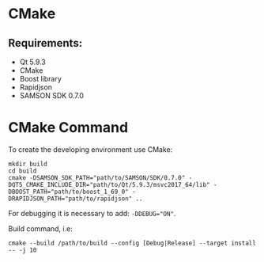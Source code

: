 # CMake

## Requirements:

- Qt 5.9.3
- CMake
- Boost library
- Rapidjson
- SAMSON SDK 0.7.0

# CMake Command

To create the developing environment use CMake:

```
mkdir build
cd build
cmake -DSAMSON_SDK_PATH="path/to/SAMSON/SDK/0.7.0" -DQT5_CMAKE_INCLUDE_DIR="path/to/Qt/5.9.3/msvc2017_64/lib" -DBOOST_PATH="path/to/boost_1_69_0" -DRAPIDJSON_PATH="path/to/rapidjson" ..
```
For debugging it is necessary to add: `-DDEBUG="ON"`.

Build command, i.e:

```
cmake --build /path/to/build --config [Debug|Release] --target install -- -j 10
```
